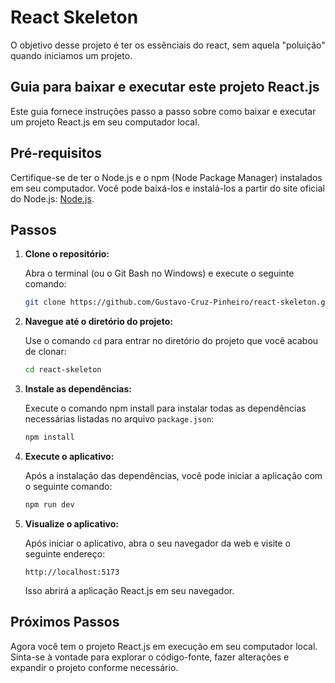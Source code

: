 # React Skeleton

O objetivo desse projeto é ter os essênciais do react, sem aquela "poluição" quando iniciamos um projeto. 

## Guia para baixar e executar este projeto React.js

Este guia fornece instruções passo a passo sobre como baixar e executar um projeto React.js em seu computador local.

## Pré-requisitos

Certifique-se de ter o Node.js e o npm (Node Package Manager) instalados em seu computador. Você pode baixá-los e instalá-los a partir do site oficial do Node.js: [Node.js](https://nodejs.org/).

## Passos

1. **Clone o repositório:**

   Abra o terminal (ou o Git Bash no Windows) e execute o seguinte comando:

   ```bash
   git clone https://github.com/Gustavo-Cruz-Pinheiro/react-skeleton.git
   ```

2. **Navegue até o diretório do projeto:**

   Use o comando `cd` para entrar no diretório do projeto que você acabou de clonar:

   ```bash
   cd react-skeleton
   ```

3. **Instale as dependências:**

   Execute o comando npm install para instalar todas as dependências necessárias listadas no arquivo `package.json`:

   ```bash
   npm install
   ```

4. **Execute o aplicativo:**

   Após a instalação das dependências, você pode iniciar a aplicação com o seguinte comando:

   ```bash
   npm run dev
   ```

5. **Visualize o aplicativo:**

   Após iniciar o aplicativo, abra o seu navegador da web e visite o seguinte endereço:

   ```
   http://localhost:5173
   ```

   Isso abrirá a aplicação React.js em seu navegador.

## Próximos Passos

Agora você tem o projeto React.js em execução em seu computador local. Sinta-se à vontade para explorar o código-fonte, fazer alterações e expandir o projeto conforme necessário.

